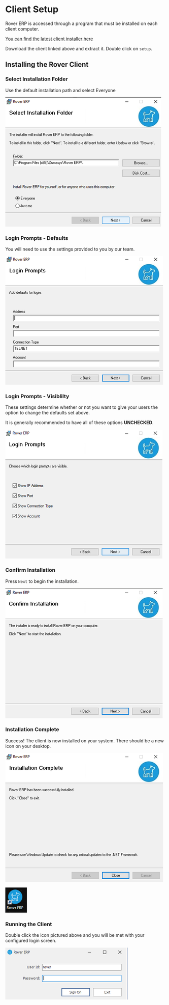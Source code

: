 # Client Setup

<PageHeader />

Rover ERP is accessed through a program that must be installed on each client computer.

[You can find the latest client installer here](https://roverdesktop.blob.core.windows.net/apps/rover-installer@latest.zip)

Download the client linked above and extract it. Double click on `setup`.

## Installing the Rover Client

### Select Installation Folder
Use the default installation path and select Everyone

   ![Select Installation Folder](select-install.png)

### Login Prompts - Defaults
You will need to use the settings provided to you by our team.

   ![Login Prompts - Defaults](login-default.png)

### Login Prompts - Visiblilty
These settings determine whether or not you want to give your users the option to change the defaults set above.

It is generally recommended to have all of these options **UNCHECKED**.

   ![Login Prompts - Visiblilty](login-visibility.png)
   
### Confirm Installation
Press `Next` to begin the installation.

   ![Confirm Installation](confirm-install.png)

### Installation Complete
Success! The client is now installed on your system. There should be a new icon on your desktop. 

   ![Installation Complete](install-complete.png)

   ![Desktop Icon](desktop-icon.png)

### Running the Client

Double click the icon pictured above and you will be met with your configured login screen.

   ![Login Prompt](login-prompt.png)

<PageFooter />